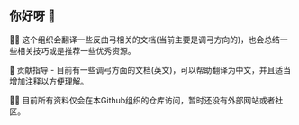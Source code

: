 ## 你好呀 👋

🙋‍♀️ 这个组织会翻译一些反曲弓相关的文档(当前主要是调弓方向的)，也会总结一些相关技巧或是推荐一些优秀资源。

🌈 贡献指导 - 目前有一些调弓方面的文档(英文)，可以帮助翻译为中文，并且适当增加注释以方便理解。

👩‍💻 目前所有资料仅会在本Github组织的仓库访问，暂时还没有外部网站或者社区。

<!--

**Here are some ideas to get you started:**

🙋‍♀️ A short introduction - what is your organization all about?
🌈 Contribution guidelines - how can the community get involved?
👩‍💻 Useful resources - where can the community find your docs? Is there anything else the community should know?
🍿 Fun facts - what does your team eat for breakfast?
🧙 Remember, you can do mighty things with the power of [Markdown](https://docs.github.com/github/writing-on-github/getting-started-with-writing-and-formatting-on-github/basic-writing-and-formatting-syntax)
-->
